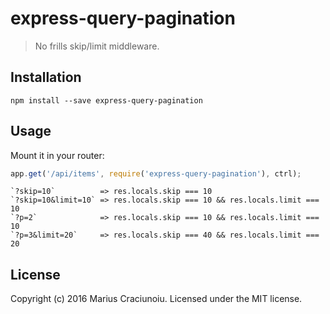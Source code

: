 # express-query-pagination

> No frills skip/limit middleware.

## Installation

    npm install --save express-query-pagination

## Usage

Mount it in your router:

```js
app.get('/api/items', require('express-query-pagination'), ctrl);
```

```
`?skip=10`          => res.locals.skip === 10
`?skip=10&limit=10` => res.locals.skip === 10 && res.locals.limit === 10
`?p=2`              => res.locals.skip === 10 && res.locals.limit === 10
`?p=3&limit=20`     => res.locals.skip === 40 && res.locals.limit === 20
```

## License

Copyright (c) 2016 Marius Craciunoiu. Licensed under the MIT license.
